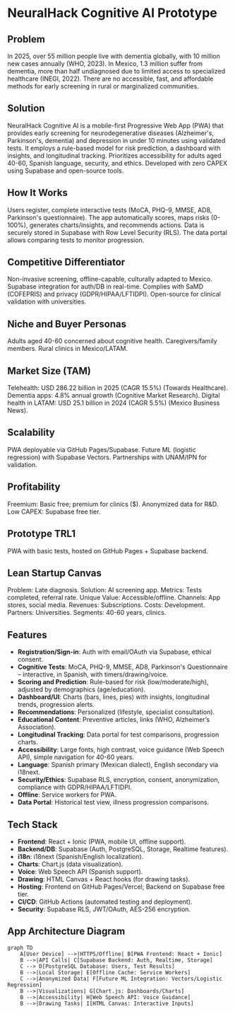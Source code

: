 # NeuralHack Cognitive AI Prototype

## Problem
In 2025, over 55 million people live with dementia globally, with 10 million new cases annually (WHO, 2023). In Mexico, 1.3 million suffer from dementia, more than half undiagnosed due to limited access to specialized healthcare (INEGI, 2022). There are no accessible, fast, and affordable methods for early screening in rural or marginalized communities.

## Solution
NeuralHack Cognitive AI is a mobile-first Progressive Web App (PWA) that provides early screening for neurodegenerative diseases (Alzheimer's, Parkinson's, dementia) and depression in under 10 minutes using validated tests. It employs a rule-based model for risk prediction, a dashboard with insights, and longitudinal tracking. Prioritizes accessibility for adults aged 40-60, Spanish language, security, and ethics. Developed with zero CAPEX using Supabase and open-source tools.

## How It Works
Users register, complete interactive tests (MoCA, PHQ-9, MMSE, AD8, Parkinson's questionnaire). The app automatically scores, maps risks (0-100%), generates charts/insights, and recommends actions. Data is securely stored in Supabase with Row Level Security (RLS). The data portal allows comparing tests to monitor progression.

## Competitive Differentiator
Non-invasive screening, offline-capable, culturally adapted to Mexico. Supabase integration for auth/DB in real-time. Complies with SaMD (COFEPRIS) and privacy (GDPR/HIPAA/LFTIDPI). Open-source for clinical validation with universities.

## Niche and Buyer Personas
Adults aged 40-60 concerned about cognitive health. Caregivers/family members. Rural clinics in Mexico/LATAM.

## Market Size (TAM)
Telehealth: USD 286.22 billion in 2025 (CAGR 15.5%) (Towards Healthcare). Dementia apps: 4.8% annual growth (Cognitive Market Research). Digital health in LATAM: USD 25.1 billion in 2024 (CAGR 5.5%) (Mexico Business News).

## Scalability
PWA deployable via GitHub Pages/Supabase. Future ML (logistic regression) with Supabase Vectors. Partnerships with UNAM/IPN for validation.

## Profitability
Freemium: Basic free; premium for clinics ($). Anonymized data for R&D. Low CAPEX: Supabase free tier.

## Prototype TRL1
PWA with basic tests, hosted on GitHub Pages + Supabase backend.

## Lean Startup Canvas
Problem: Late diagnosis. Solution: AI screening app. Metrics: Tests completed, referral rate. Unique Value: Accessible/offline. Channels: App stores, social media. Revenues: Subscriptions. Costs: Development. Partners: Universities. Segments: 40-60 years, clinics.

## Features
- **Registration/Sign-in**: Auth with email/OAuth via Supabase, ethical consent.
- **Cognitive Tests**: MoCA, PHQ-9, MMSE, AD8, Parkinson's Questionnaire – interactive, in Spanish, with timers/drawing/voice.
- **Scoring and Prediction**: Rule-based for risk (low/moderate/high), adjusted by demographics (age/education).
- **Dashboard/UI**: Charts (bars, lines, pies) with insights, longitudinal trends, progression alerts.
- **Recommendations**: Personalized (lifestyle, specialist consultation).
- **Educational Content**: Preventive articles, links (WHO, Alzheimer’s Association).
- **Longitudinal Tracking**: Data portal for test comparisons, progression charts.
- **Accessibility**: Large fonts, high contrast, voice guidance (Web Speech API), simple navigation for 40-60 years.
- **Language**: Spanish primary (Mexican dialect), English secondary via i18next.
- **Security/Ethics**: Supabase RLS, encryption, consent, anonymization, compliance with GDPR/HIPAA/LFTIDPI.
- **Offline**: Service workers for PWA.
- **Data Portal**: Historical test view, illness progression comparisons.

## Tech Stack
- **Frontend**: React + Ionic (PWA, mobile UI, offline support).
- **Backend/DB**: Supabase (Auth, PostgreSQL, Storage, Realtime features).
- **i18n**: i18next (Spanish/English localization).
- **Charts**: Chart.js (data visualization).
- **Voice**: Web Speech API (Spanish support).
- **Drawing**: HTML Canvas + React hooks (for drawing tasks).
- **Hosting**: Frontend on GitHub Pages/Vercel; Backend on Supabase free tier.
- **CI/CD**: GitHub Actions (automated testing and deployment).
- **Security**: Supabase RLS, JWT/OAuth, AES-256 encryption.

## App Architecture Diagram
```mermaid
graph TD
    A[User Device] -->|HTTPS/Offline| B[PWA Frontend: React + Ionic]
    B -->|API Calls| C[Supabase Backend: Auth, Realtime, Storage]
    C --> D[PostgreSQL Database: Users, Test Results]
    B -->|Local Storage| E[Offline Cache: Service Workers]
    C -->|Anonymized Data| F[Future ML Integration: Vectors/Logistic Regression]
    B -->|Visualizations| G[Chart.js: Dashboards/Charts]
    B -->|Accessibility| H[Web Speech API: Voice Guidance]
    B -->|Drawing Tasks| I[HTML Canvas: Interactive Inputs] 
